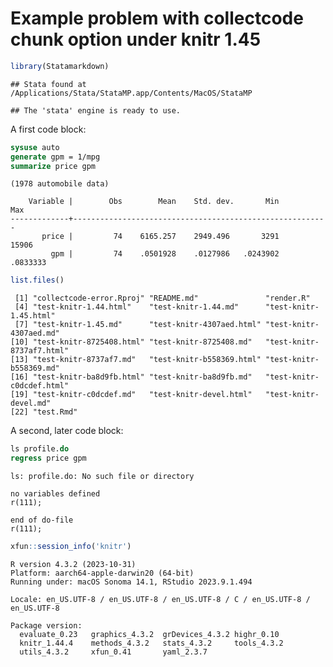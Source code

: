 Example problem with collectcode chunk option under knitr 1.45
================

``` r
library(Statamarkdown)
```

    ## Stata found at /Applications/Stata/StataMP.app/Contents/MacOS/StataMP

    ## The 'stata' engine is ready to use.

A first code block:

``` stata
sysuse auto
generate gpm = 1/mpg
summarize price gpm
```

    (1978 automobile data)

        Variable |        Obs        Mean    Std. dev.       Min        Max
    -------------+---------------------------------------------------------
           price |         74    6165.257    2949.496       3291      15906
             gpm |         74    .0501928    .0127986   .0243902   .0833333

``` r
list.files()
```

     [1] "collectcode-error.Rproj" "README.md"               "render.R"               
     [4] "test-knitr-1.44.html"    "test-knitr-1.44.md"      "test-knitr-1.45.html"   
     [7] "test-knitr-1.45.md"      "test-knitr-4307aed.html" "test-knitr-4307aed.md"  
    [10] "test-knitr-8725408.html" "test-knitr-8725408.md"   "test-knitr-8737af7.html"
    [13] "test-knitr-8737af7.md"   "test-knitr-b558369.html" "test-knitr-b558369.md"  
    [16] "test-knitr-ba8d9fb.html" "test-knitr-ba8d9fb.md"   "test-knitr-c0dcdef.html"
    [19] "test-knitr-c0dcdef.md"   "test-knitr-devel.html"   "test-knitr-devel.md"    
    [22] "test.Rmd"               

A second, later code block:

``` stata
ls profile.do
regress price gpm
```

    ls: profile.do: No such file or directory

    no variables defined
    r(111);

    end of do-file
    r(111);

``` r
xfun::session_info('knitr')
```

    R version 4.3.2 (2023-10-31)
    Platform: aarch64-apple-darwin20 (64-bit)
    Running under: macOS Sonoma 14.1, RStudio 2023.9.1.494

    Locale: en_US.UTF-8 / en_US.UTF-8 / en_US.UTF-8 / C / en_US.UTF-8 / en_US.UTF-8

    Package version:
      evaluate_0.23   graphics_4.3.2  grDevices_4.3.2 highr_0.10     
      knitr_1.44.4    methods_4.3.2   stats_4.3.2     tools_4.3.2    
      utils_4.3.2     xfun_0.41       yaml_2.3.7     
